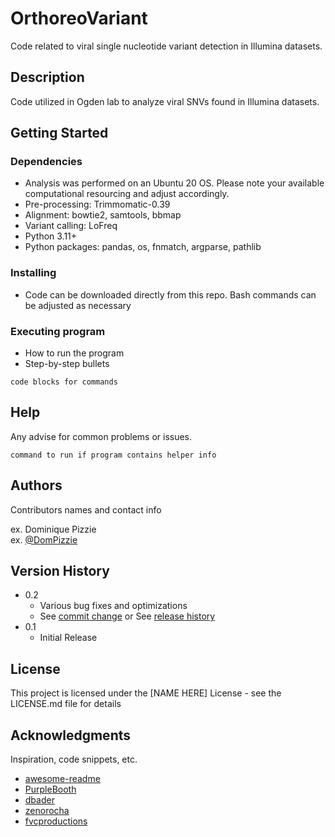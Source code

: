 # OrthoreoVariant

Code related to viral single nucleotide variant detection in Illumina datasets.

## Description

Code utilized in Ogden lab to analyze viral SNVs found in Illumina datasets.

## Getting Started

### Dependencies

* Analysis was performed on an Ubuntu 20 OS. Please note your available computational resourcing and adjust accordingly.
* Pre-processing: Trimmomatic-0.39
* Alignment: bowtie2, samtools, bbmap
* Variant calling: LoFreq
* Python 3.11+
* Python packages: pandas, os, fnmatch, argparse, pathlib

### Installing

* Code can be downloaded directly from this repo. Bash commands can be adjusted as necessary

### Executing program

* How to run the program
* Step-by-step bullets
```
code blocks for commands
```

## Help

Any advise for common problems or issues.
```
command to run if program contains helper info
```

## Authors

Contributors names and contact info

ex. Dominique Pizzie  
ex. [@DomPizzie](https://twitter.com/dompizzie)

## Version History

* 0.2
    * Various bug fixes and optimizations
    * See [commit change]() or See [release history]()
* 0.1
    * Initial Release

## License

This project is licensed under the [NAME HERE] License - see the LICENSE.md file for details

## Acknowledgments

Inspiration, code snippets, etc.
* [awesome-readme](https://github.com/matiassingers/awesome-readme)
* [PurpleBooth](https://gist.github.com/PurpleBooth/109311bb0361f32d87a2)
* [dbader](https://github.com/dbader/readme-template)
* [zenorocha](https://gist.github.com/zenorocha/4526327)
* [fvcproductions](https://gist.github.com/fvcproductions/1bfc2d4aecb01a834b46)
